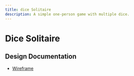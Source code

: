 ```yaml
---
title: dice Solitaire
description: A simple one-person game with multiple dice.
---
```


# Dice Solitaire

## Design Documentation

* [Wireframe](wireframe.md)

